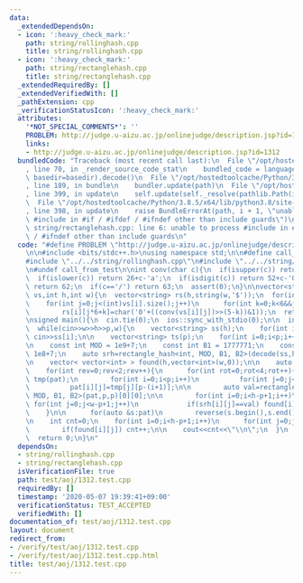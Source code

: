 ```yaml
---
data:
  _extendedDependsOn:
  - icon: ':heavy_check_mark:'
    path: string/rollinghash.cpp
    title: string/rollinghash.cpp
  - icon: ':heavy_check_mark:'
    path: string/rectanglehash.cpp
    title: string/rectanglehash.cpp
  _extendedRequiredBy: []
  _extendedVerifiedWith: []
  _pathExtension: cpp
  _verificationStatusIcon: ':heavy_check_mark:'
  attributes:
    '*NOT_SPECIAL_COMMENTS*': ''
    PROBLEM: http://judge.u-aizu.ac.jp/onlinejudge/description.jsp?id=1312
    links:
    - http://judge.u-aizu.ac.jp/onlinejudge/description.jsp?id=1312
  bundledCode: "Traceback (most recent call last):\n  File \"/opt/hostedtoolcache/Python/3.8.5/x64/lib/python3.8/site-packages/onlinejudge_verify/documentation/build.py\"\
    , line 70, in _render_source_code_stat\n    bundled_code = language.bundle(stat.path,\
    \ basedir=basedir).decode()\n  File \"/opt/hostedtoolcache/Python/3.8.5/x64/lib/python3.8/site-packages/onlinejudge_verify/languages/cplusplus.py\"\
    , line 189, in bundle\n    bundler.update(path)\n  File \"/opt/hostedtoolcache/Python/3.8.5/x64/lib/python3.8/site-packages/onlinejudge_verify/languages/cplusplus_bundle.py\"\
    , line 399, in update\n    self.update(self._resolve(pathlib.Path(included), included_from=path))\n\
    \  File \"/opt/hostedtoolcache/Python/3.8.5/x64/lib/python3.8/site-packages/onlinejudge_verify/languages/cplusplus_bundle.py\"\
    , line 398, in update\n    raise BundleErrorAt(path, i + 1, \"unable to process\
    \ #include in #if / #ifdef / #ifndef other than include guards\")\nonlinejudge_verify.languages.cplusplus_bundle.BundleErrorAt:\
    \ string/rectanglehash.cpp: line 6: unable to process #include in #if / #ifdef\
    \ / #ifndef other than include guards\n"
  code: "#define PROBLEM \"http://judge.u-aizu.ac.jp/onlinejudge/description.jsp?id=1312\"\
    \n\n#include <bits/stdc++.h>\nusing namespace std;\n\n#define call_from_test\n\
    #include \"../../string/rollinghash.cpp\"\n#include \"../../string/rectanglehash.cpp\"\
    \n#undef call_from_test\n\nint conv(char c){\n  if(isupper(c)) return c-'A';\n\
    \  if(islower(c)) return 26+c-'a';\n  if(isdigit(c)) return 52+c-'0';\n  if(c=='+')\
    \ return 62;\n  if(c=='/') return 63;\n  assert(0);\n}\n\nvector<string> decode(vector<string>\
    \ vs,int h,int w){\n  vector<string> rs(h,string(w,'$'));\n  for(int i=0;i<h;i++)\n\
    \    for(int j=0;j<(int)vs[i].size();j++)\n      for(int k=0;k<6&&j*6+k<w;k++)\n\
    \        rs[i][j*6+k]=char('0'+((conv(vs[i][j])>>(5-k))&1));\n  return rs;\n}\n\
    \nsigned main(){\n  cin.tie(0);\n  ios::sync_with_stdio(0);\n\n  int w,h,p;\n\
    \  while(cin>>w>>h>>p,w){\n    vector<string> ss(h);\n    for(int i=0;i<h;i++)\
    \ cin>>ss[i];\n\n    vector<string> ts(p);\n    for(int i=0;i<p;i++) cin>>ts[i];\n\
    \n    const int MOD = 1e9+7;\n    const int B1 = 1777771;\n    const int B2 =\
    \ 1e8+7;\n    auto srh=rectangle_hash<int, MOD, B1, B2>(decode(ss,h,w),p,p);\n\
    \n    vector< vector<int> > found(h,vector<int>(w,0));\n\n    auto pat=decode(ts,p,p);\n\
    \    for(int rev=0;rev<2;rev++){\n      for(int rot=0;rot<4;rot++){\n        auto\
    \ tmp(pat);\n        for(int i=0;i<p;i++)\n          for(int j=0;j<p;j++)\n  \
    \          pat[i][j]=tmp[j][p-(i+1)];\n\n        auto val=rectangle_hash<int,\
    \ MOD, B1, B2>(pat,p,p)[0][0];\n\n        for(int i=0;i<h-p+1;i++)\n         \
    \ for(int j=0;j<w-p+1;j++)\n            if(srh[i][j]==val) found[i][j]=1;\n  \
    \    }\n\n      for(auto &s:pat)\n        reverse(s.begin(),s.end());\n    }\n\
    \n    int cnt=0;\n    for(int i=0;i<h-p+1;i++)\n      for(int j=0;j<w-p+1;j++)\n\
    \        if(found[i][j]) cnt++;\n\n    cout<<cnt<<\"\\n\";\n  }\n  cout<<flush;\n\
    \  return 0;\n}\n"
  dependsOn:
  - string/rollinghash.cpp
  - string/rectanglehash.cpp
  isVerificationFile: true
  path: test/aoj/1312.test.cpp
  requiredBy: []
  timestamp: '2020-05-07 19:39:41+09:00'
  verificationStatus: TEST_ACCEPTED
  verifiedWith: []
documentation_of: test/aoj/1312.test.cpp
layout: document
redirect_from:
- /verify/test/aoj/1312.test.cpp
- /verify/test/aoj/1312.test.cpp.html
title: test/aoj/1312.test.cpp
---
```

